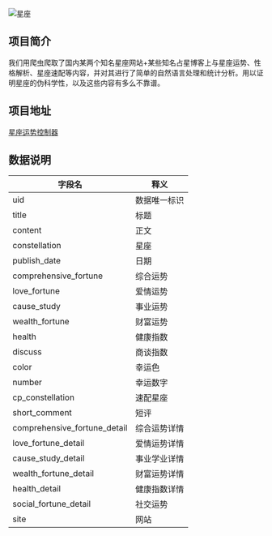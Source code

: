 ![星座](https://i-young.guokr.net/FoQ6X9qpD7sOTd4W805phVukDDek)

## 项目简介
我们用爬虫爬取了国内某两个知名星座网站+某些知名占星博客上与星座运势、性格解析、星座速配等内容，并对其进行了简单的自然语言处理和统计分析。用以证明星座的伪科学性，以及这些内容有多么不靠谱。

## 项目地址
[星座运势控制器](https://datamuse.guokr.com/desktop?page=fhc)
## 数据说明

| 字段名        | 释义                       |
| ---- | ---- |
| uid | 数据唯一标识 |
| title | 标题 |
| content | 正文 |
| constellation | 星座 |
| publish_date | 日期 |
| comprehensive_fortune | 综合运势 |
| love_fortune | 爱情运势 |
| cause_study | 事业运势 |
| wealth_fortune | 财富运势 |
| health | 健康指数 |
| discuss | 商谈指数 |
| color | 幸运色 |
| number | 幸运数字 |
| cp_constellation | 速配星座 |
| short_comment | 短评 |
| comprehensive_fortune_detail | 综合运势详情 |
| love_fortune_detail | 爱情运势详情 |
| cause_study_detail | 事业学业详情 |
| wealth_fortune_detail | 财富运势详情 |
| health_detail | 健康指数详情 |
| social_fortune_detail | 社交运势 |
| site | 网站 |
